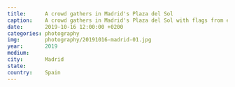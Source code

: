 ```yaml
---
title:  	A crowd gathers in Madrid's Plaza del Sol
caption:	A crowd gathers in Madrid's Plaza del Sol with flags from every part of Spain
date:   	2019-10-16 12:00:00 +0200
categories: photography
img:		photography/20191016-madrid-01.jpg
year:		2019
medium:
city:		Madrid
state:
country:	Spain
---
```

